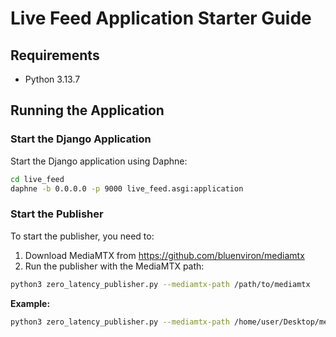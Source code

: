 
# Live Feed Application Starter Guide

## Requirements
- Python 3.13.7

## Running the Application

### Start the Django Application
Start the Django application using Daphne:
```bash
cd live_feed
daphne -b 0.0.0.0 -p 9000 live_feed.asgi:application
```

### Start the Publisher
To start the publisher, you need to:
1. Download MediaMTX from https://github.com/bluenviron/mediamtx
2. Run the publisher with the MediaMTX path:
```bash
python3 zero_latency_publisher.py --mediamtx-path /path/to/mediamtx
```

**Example:**
```bash
python3 zero_latency_publisher.py --mediamtx-path /home/user/Desktop/mediamtx
```